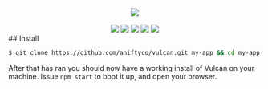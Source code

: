 <div align="center">
  <img src="http://i.imgur.com/oYGzAXZ.png">
  <br><br>
  <a href="http://standardjs.com"><img src="https://img.shields.io/badge/code%20style-standard-brightgreen.svg?style=flat"></a> <a href="https://coveralls.io/github/aniftyco/vulcan"><img src="https://img.shields.io/coveralls/aniftyco/vulcan.svg"></a> <a href="https://github.com/aniftyco/vulcan/releases"><img src="https://img.shields.io/github/release/aniftyco/vulcan.svg"></a> <a href="https://github.com/aniftyco/vulcan/releases"><img src="https://img.shields.io/github/downloads/aniftyco/vulcan/total.svg"></a> <a href="https://github.com/aniftyco/vulcan/blob/master/LICENSE"><img src="https://img.shields.io/github/license/aniftyco/vulcan.svg"></a>
</div>
## Install

```sh
$ git clone https://github.com/aniftyco/vulcan.git my-app && cd my-app && npm install
```

After that has ran you should now have a working install of Vulcan on your machine. Issue `npm start` to boot it up, and open your browser.

